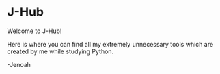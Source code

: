 # J-Hub

Welcome to J-Hub!

Here is where you can find all my extremely unnecessary tools which are created by me while studying Python.

-Jenoah
